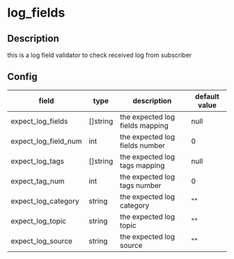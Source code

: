 # log_fields
## Description
this is a log field validator to check received log from subscriber
## Config
|  field   |   type   |   description   | default value   |
| ---- | ---- | ---- | ---- |
|expect_log_fields|[]string|the expected log fields mapping|null|
|expect_log_field_num|int|the expected log fields number|0|
|expect_log_tags|[]string|the expected log tags mapping|null|
|expect_tag_num|int|the expected log tags number|0|
|expect_log_category|string|the expected log category|""|
|expect_log_topic|string|the expected log topic|""|
|expect_log_source|string|the expected log source|""|